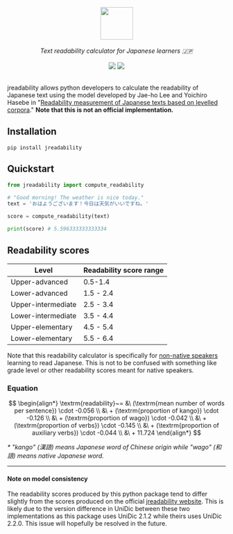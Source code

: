 <div align="center">
    <img src="logo.svg" height="75">
</div>
<br />

<div align="center">
    <i>Text readability calculator for Japanese learners 🇯🇵</i>
</div>

<br />

<div align="center" style="text-decoration: none;">
    <a href="https://pypi.org/project/jreadability/"><img src="https://img.shields.io/pypi/v/jreadability"></a>
    <a href="https://github.com/joshdavham/jreadability/blob/main/LICENSE" style="text-decoration: none;"><img src="https://img.shields.io/badge/License-MIT-brightgreen.svg"></a>
</div>

<br />

jreadability allows python developers to calculate the readability of Japanese text using the model developed by Jae-ho Lee and Yoichiro Hasebe in "[Readability measurement of Japanese texts based on levelled corpora](https://researchmap.jp/jhlee/published_papers/21426109)." **Note that this is not an official implementation.**


## Installation
```
pip install jreadability
```

## Quickstart
```python
from jreadability import compute_readability

# "Good morning! The weather is nice today."
text = 'おはようございます！今日は天気がいいですね。' 

score = compute_readability(text)

print(score) # 5.596333333333334
```

## Readability scores

| Level              | Readability score range |
|--------------------|-------------------------|
| Upper-advanced     | 0.5-1.4                 |
| Lower-advanced     | 1.5 - 2.4               |
| Upper-intermediate | 2.5 - 3.4               |
| Lower-intermediate | 3.5 - 4.4               |
| Upper-elementary   | 4.5 - 5.4               |
| Lower-elementary   | 5.5 - 6.4               |

Note that this readability calculator is specifically for <u>non-native speakers</u> learning to read Japanese. This is not to be confused with something like grade level or other readability scores meant for native speakers.

### Equation

$$
\begin{align*}
\textrm{readability}~= &\ (\textrm{mean number of words per sentence}) \cdot -0.056 \\
&\ + (\textrm{proportion of kango}) \cdot -0.126 \\
&\ + (\textrm{proportion of wago}) \cdot -0.042 \\
&\ + (\textrm{proportion of verbs}) \cdot -0.145 \\
&\ + (\textrm{proportion of auxiliary verbs}) \cdot -0.044 \\
&\ + 11.724
\end{align*}
$$

*\* "kango" (漢語) means Japanese word of Chinese origin while "wago" (和語) means native Japanese word.*

---

#### Note on model consistency

The readability scores produced by this python package tend to differ slightly from the scores produced on the official [jreadability website](https://jreadability.net/sys/en). This is likely due to the version difference in UniDic between these two implementations as this package uses UniDic 2.1.2 while theirs uses UniDic 2.2.0. This issue will hopefully be resolved in the future.